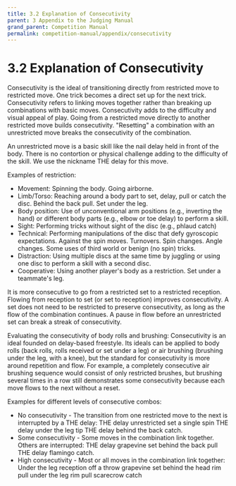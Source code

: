 ```yaml
---
title: 3.2 Explanation of Consecutivity
parent: 3 Appendix to the Judging Manual
grand_parent: Competition Manual
permalink: competition-manual/appendix/consecutivity
---
```

# 3.2 Explanation of Consecutivity
Consecutivity is the ideal of transitioning directly from restricted move to restricted move. One trick becomes a
direct set up for the next trick. Consecutivity refers to linking moves together rather than breaking up combinations
with basic moves. Consecutivity adds to the difficulty and visual appeal of play. Going from a restricted move
directly to another restricted move builds consecutivity. "Resetting" a combination with an unrestricted move
breaks the consecutivity of the combination.

An unrestricted move is a basic skill like the nail delay held in front of the body. There is no contortion or physical
challenge adding to the difficulty of the skill. We use the nickname THE delay for this move.

Examples of restriction:
- Movement: Spinning the body. Going airborne.
- Limb/Torso: Reaching around a body part to set, delay, pull or catch the disc. Behind the back pull. Set under
the leg.
- Body position: Use of unconventional arm positions (e.g., inverting the hand) or different body parts (e.g.,
  elbow or toe delay) to perform a skill.
- Sight: Performing tricks without sight of the disc (e.g., phlaud catch)
- Technical: Performing manipulations of the disc that defy gyroscopic expectations. Against the spin moves.
  Turnovers. Spin changes. Angle changes. Some uses of third world or benign (no spin) tricks.
- Distraction: Using multiple discs at the same time by juggling or using one disc to perform a skill with a
  second disc.
- Cooperative: Using another player's body as a restriction. Set under a teammate's leg.

It is more consecutive to go from a restricted set to a restricted reception. Flowing from reception to set (or set to
reception) improves consecutivity. A set does not need to be restricted to preserve consecutivity, as long as the
flow of the combination continues. A pause in flow before an unrestricted set can break a streak of consecutivity.

Evaluating the consecutivity of body rolls and brushing: Consecutivity is an ideal founded on delay-based freestyle.
Its ideals can be applied to body rolls (back rolls, rolls received or set under a leg) or air brushing (brushing under
the leg, with a knee), but the standard for consecutivity is more around repetition and flow. For example, a
completely consecutive air brushing sequence would consist of only restricted brushes, but brushing several times
in a row still demonstrates some consecutivity because each move flows to the next without a reset.

Examples for different levels of consecutive combos:
- No consecutivity - The transition from one restricted move to the next is interrupted by a THE delay: THE
  delay  unrestricted set  a single spin  THE delay  under the leg tip  THE delay  behind the
  back catch.
- Some consecutivity - Some moves in the combination link together. Others are interrupted:
  THE delay  grapevine set  behind the back pull  THE delay  flamingo catch.
- High consecutivity - Most or all moves in the combination link together: Under the leg reception
  off a throw  grapevine set  behind the head rim pull  under the leg rim pull  scarecrow catch
